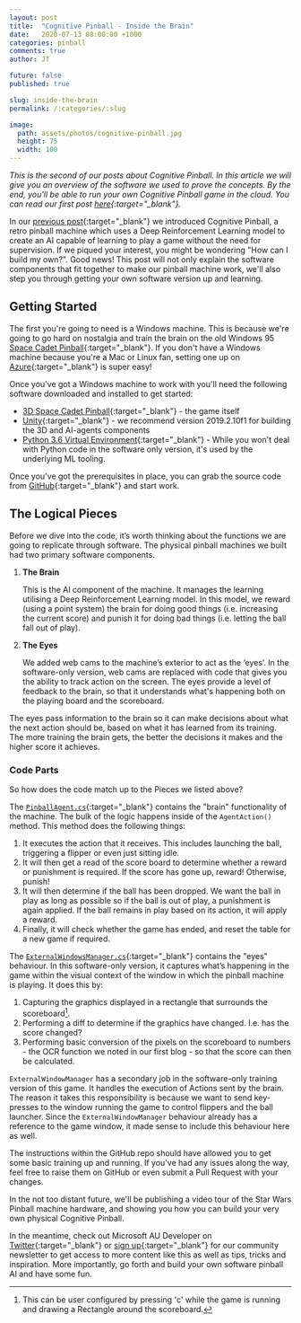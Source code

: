 ```yaml
---
layout: post
title:  "Cognitive Pinball - Inside the Brain"
date:   2020-07-13 08:00:00 +1000
categories: pinball
comments: true
author: JT

future: false
published: true

slug: inside-the-brain
permalink: /:categories/:slug

image:
  path: assets/photos/cognitive-pinball.jpg
  height: 75
  width: 100
---
```


*This is the second of our posts about Cognitive Pinball. In this article we will give you an overview of the software we used to prove the concepts. By the end, you'll be able to run your own Cognitive Pinball game in the cloud. You can read our first post [here][firstPost]{:target="_blank"}.*

In our [previous post][firstPost]{:target="_blank"} we introduced Cognitive Pinball, a retro pinball machine which uses a Deep Reinforcement Learning model to create an AI capable of learning to play a game without the need for supervision. If we piqued your interest, you might be wondering "How can I build my own?". Good news! This post will not only explain the software components that fit together to make our pinball machine work, we'll also step you through getting your own software version up and learning.

## Getting Started

The first you're going to need is a Windows machine. This is because we're going to go hard on nostalgia and train the brain on the old Windows 95 [Space Cadet Pinball][spaceCadet]{:target="_blank"}. If you don't have a Windows machine because you're a Mac or Linux fan, setting one up on [Azure][freeAzure]{:target="_blank"} is super easy!

Once you've got a Windows machine to work with you'll need the following software downloaded and installed to get started:

- [3D Space Cadet Pinball][pinballDownload]{:target="_blank"} - the game itself
- [Unity][unity]{:target="_blank"} - we recommend version 2019.2.10f1 for building the 3D and AI-agents components
- [Python 3.6 Virtual Environment][python]{:target="_blank"} - While you won't deal with Python code in the software only version, it's used by the underlying ML tooling.

Once you've got the prerequisites in place, you can grab the source code from [GitHub][githubRepo]{:target="_blank"} and start work.

## The Logical Pieces
Before we dive into the code, it’s worth thinking about the functions we are going to replicate through software. The physical pinball machines we built had two primary software components.

  1. **The Brain**

     This is the AI component of the machine. It manages the learning utilising a Deep Reinforcement Learning model. In this model, we reward (using a point system) the brain for doing good things (i.e. increasing the current score) and punish it for doing bad things (i.e. letting the ball fall out of play).

  2. **The Eyes**

     We added web cams to the machine’s exterior to act as the ‘eyes’. In the software-only version, web cams are replaced with code that gives you the ability to track action on the screen. The eyes provide a level of feedback to the brain, so that it understands what's happening both on the playing board and the scoreboard.

The eyes pass information to the brain so it can make decisions about what the next action should be, based on what it has learned from its training. The more training the brain gets, the better the decisions it makes and the higher score it achieves.

### Code Parts

So how does the code match up to the Pieces we listed above?

The [`PinballAgent.cs`][pinballAgent]{:target="_blank"} contains the "brain" functionality of the machine. The bulk of the logic happens inside of the `AgentAction()` method. This method does the following things:
1. It executes the action that it receives. This includes launching the ball, triggering a flipper or even just sitting idle.
2. It will then get a read of the score board to determine whether a reward or punishment is required. If the score has gone up, reward! Otherwise, punish!
3.	It will then determine if the ball has been dropped. We want the ball in play as long as possible so if the ball is out of play, a punishment is again applied. If the ball remains in play based on its action, it will apply a reward.
4. Finally, it will check whether the game has ended, and reset the table for a new game if required.

The [`ExternalWindowsManager.cs`][windowManager]{:target="_blank"} contains the "eyes" behaviour. In this software-only version, it captures what’s happening in the game within the visual context of the window in which the pinball machine is playing. It does this by:

1.	Capturing the graphics displayed in a rectangle that surrounds the scoreboard[^1].
2.	Performing a diff to determine if the graphics have changed. I.e. has the score changed?
3.	Performing basic conversion of the pixels on the scoreboard to numbers - the OCR function we noted in our first blog - so that the score can then be calculated.

`ExternalWindowManager` has a secondary job in the software-only training version of this game. It handles the execution of Actions sent by the brain. The reason it takes this responsibility is because we want to send key-presses to the window running the game to control flippers and the ball launcher. Since the `ExternalWindowManager` behaviour already has a reference to the game window, it made sense to include this behaviour here as well.

The instructions within the GitHub repo should have allowed you to get some basic training up and running. If you've had any issues along the way, feel free to raise them on GitHub or even submit a Pull Request with your changes.

In the not too distant future, we'll be publishing a video tour of the Star Wars Pinball machine hardware, and showing you how you can build your very own physical Cognitive Pinball.

In the meantime, check out Microsoft AU Developer on [Twitter][msDevTwitter]{:target="_blank"} or [sign up][newsletter]{:target="_blank"} for our community newsletter to get access to more content like this as well as tips, tricks and inspiration. More importantly, go forth and build your own software pinball AI and have some fun.


<!-- Footnotes -->
[^1]: This can be user configured by pressing 'c' while the game is running and drawing a Rectangle around the scoreboard.

<!-- Links -->
[firstPost]: http://msft.it/6015TgHRZ
[freeAzure]: https://azure.microsoft.com/en-au/free/ "Free Azure Trial"
[pinballDownload]: https://www.groovypost.com/howto/windows-7-3d-pinball-space-cadet-game/ "Install 3D Space Cadet Pinball"
[unity]: https://unity3d.com/get-unity/download "Unity 3D engine and development tooling"
[spaceCadet]: https://en.wikipedia.org/wiki/Full_Tilt!_Pinball#3D_Pinball_for_Windows_–_Space_Cadet "Space Cadet Pinball for Windows"

[python]: https://github.com/Azure/3DPinballAI/blob/main/Docs/Using-Virtual-Environment.md "Setting up a Python Virtual Environment"
[githubRepo]: https://github.com/Azure/3DPinballAI "Source code"

[pinballAgent]: https://github.com/Azure/3DPinballAI/blob/main/Assets/Scripts/PinballAgent.cs "Pinball Agent source code"

[windowManager]: https://github.com/Azure/3DPinballAI/blob/main/Assets/Scripts/ExternalWindowManager.cs "External Window Manager source code"

[msDevTwitter]: https://twitter.com/MicrosoftAUDev  "MS Dev Twitter"

[newsletter]: https://azure.microsoft.com/en-au/resources/join-the-azure-developer-community/?ocid=AID2423470 "Microsoft.Source Community newsletter"
